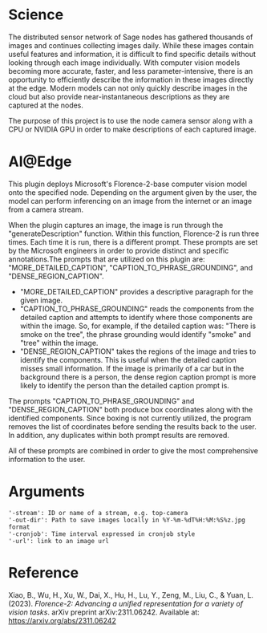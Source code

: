 # Science

The distributed sensor network of Sage nodes has gathered thousands of images and continues collecting images daily. While these images contain useful features and information, it is difficult to find specific details without looking through each image individually. With computer vision models becoming more accurate, faster, and less parameter-intensive, there is an opportunity to efficiently describe the information in these images directly at the edge. Modern models can not only quickly describe images in the cloud but also provide near-instantaneous descriptions as they are captured at the nodes.

The purpose of this project is to use the node camera sensor along with a CPU or NVIDIA GPU in order to make descriptions of each captured image. 

# AI@Edge
This plugin deploys Microsoft's Florence-2-base computer vision model onto the specified node. Depending on the argument given by the user, the model can perform inferencing on an image from the internet or an image from a camera stream. 

When the plugin captures an image, the image is run through the "generateDescription" function. Within this function, Florence-2 is run three times. Each time it is run, there is a different prompt. These prompts are set by the Microsoft engineers in order to provide distinct and specific annotations.The prompts that are utilized on this plugin are: "MORE_DETAILED_CAPTION", "CAPTION_TO_PHRASE_GROUNDING", and "DENSE_REGION_CAPTION". 

- "MORE_DETAILED_CAPTION" provides a descriptive paragraph for the given image. 
- "CAPTION_TO_PHRASE_GROUNDING" reads the components from the detailed caption and attempts to identify where those components are within the image. So, for example, if the detailed caption was: "There is smoke on the tree", the phrase grounding would identify "smoke" and "tree" within the image.
- "DENSE_REGION_CAPTION" takes the regions of the image and tries to identify the components. This is useful when the detailed caption misses small information. If the image is primarily of a car but in the background there is a person, the dense region caption prompt is more likely to identify the person than the detailed caption prompt is. 

The prompts "CAPTION_TO_PHRASE_GROUNDING" and "DENSE_REGION_CAPTION" both produce box coordinates along with the identified components. Since boxing is not currently utilized, the program removes the list of coordinates before sending the results back to the user. In addition, any duplicates within both prompt results are removed. 

All of these prompts are combined in order to give the most comprehensive information to the user. 

# Arguments
```
'-stream': ID or name of a stream, e.g. top-camera
'-out-dir': Path to save images locally in %Y-%m-%dT%H:%M:%S%z.jpg format
'-cronjob': Time interval expressed in cronjob style
'-url': link to an image url
```


# Reference

Xiao, B., Wu, H., Xu, W., Dai, X., Hu, H., Lu, Y., Zeng, M., Liu, C., & Yuan, L. (2023). *Florence-2: Advancing a unified representation for a variety of vision tasks*. arXiv preprint arXiv:2311.06242. Available at: https://arxiv.org/abs/2311.06242
